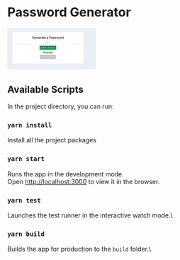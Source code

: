 # Password Generator
<img src="src/image.png" alt="alt text" width="200"/>

## Available Scripts
In the project directory, you can run:

### `yarn install`

Install all the project packages

### `yarn start`

Runs the app in the development mode.\
Open [http://localhost:3000](http://localhost:3000) to view it in the browser.

### `yarn test`

Launches the test runner in the interactive watch mode.\

### `yarn build`

Builds the app for production to the `build` folder.\

